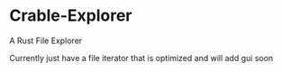 # Crable-Explorer
A Rust File Explorer

Currently just have a file iterator that is optimized and will add gui soon
